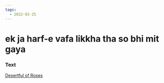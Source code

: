 ```yaml
---
tags:
  - 2022-03-25
---
```

# ek ja harf-e vafa likkha tha so bhi mit gaya

### Text
[Desertful of Roses](http://www.columbia.edu/itc/mealac/pritchett/00ghalib/143/index_143.html)

